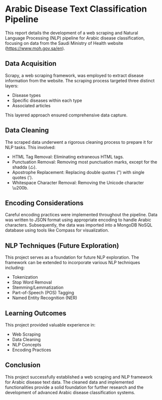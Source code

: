 <!DOCTYPE html>
<html lang="en">
<head>
<meta charset="UTF-8">
<meta name="viewport" content="width=device-width, initial-scale=1.0">
<title>Arabic Disease Text Classification Pipeline</title>
</head>
<body>

<h1>Arabic Disease Text Classification Pipeline</h1>

<p>This report details the development of a web scraping and Natural Language Processing (NLP) pipeline for Arabic disease classification, focusing on data from the Saudi Ministry of Health website (<a href="[https://www.moh.gov.sa/en](https://www.moh.gov.sa/HealthAwareness/EducationalContent/Diseases/Pages/default.aspx)">https://www.moh.gov.sa/en</a>).</p>

<h2>Data Acquisition</h2>

<p>Scrapy, a web scraping framework, was employed to extract disease information from the website. The scraping process targeted three distinct layers:</p>

<ul>
  <li>Disease types</li>
  <li>Specific diseases within each type</li>
  <li>Associated articles</li>
</ul>

<p>This layered approach ensured comprehensive data capture.</p>

<h2>Data Cleaning</h2>

<p>The scraped data underwent a rigorous cleaning process to prepare it for NLP tasks. This involved:</p>

<ul>
  <li>HTML Tag Removal: Eliminating extraneous HTML tags.</li>
  <li>Punctuation Removal: Removing most punctuation marks, except for the shadda (تّ).</li>
  <li>Apostrophe Replacement: Replacing double quotes (") with single quotes (').</li>
  <li>Whitespace Character Removal: Removing the Unicode character \u200b.</li>
</ul>

<h2>Encoding Considerations</h2>

<p>Careful encoding practices were implemented throughout the pipeline. Data was written to JSON format using appropriate encoding to handle Arabic characters. Subsequently, the data was imported into a MongoDB NoSQL database using tools like Compass for visualization.</p>

<h2>NLP Techniques (Future Exploration)</h2>

<p>This project serves as a foundation for future NLP exploration. The framework can be extended to incorporate various NLP techniques including:</p>

<ul>
  <li>Tokenization</li>
  <li>Stop Word Removal</li>
  <li>Stemming/Lemmatization</li>
  <li>Part-of-Speech (POS) Tagging</li>
  <li>Named Entity Recognition (NER)</li>
</ul>

<h2>Learning Outcomes</h2>

<p>This project provided valuable experience in:</p>

<ul>
  <li>Web Scraping</li>
  <li>Data Cleaning</li>
  <li>NLP Concepts</li>
  <li>Encoding Practices</li>
</ul>

<h2>Conclusion</h2>

<p>This project successfully established a web scraping and NLP framework for Arabic disease text data. The cleaned data and implemented functionalities provide a solid foundation for further research and the development of advanced Arabic disease classification systems.</p>

</body>
</html>

